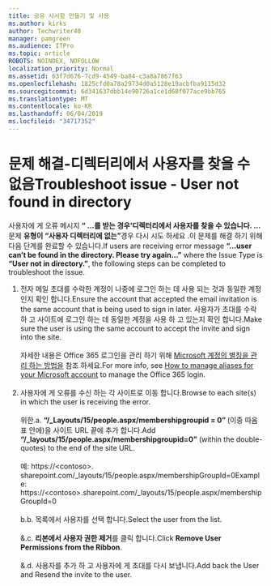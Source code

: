 ```yaml
---
title: 공유 사서함 만들기 및 사용
ms.author: kirks
author: Techwriter40
manager: pamgreen
ms.audience: ITPro
ms.topic: article
ROBOTS: NOINDEX, NOFOLLOW
localization_priority: Normal
ms.assetid: 63f7d676-7cd9-4549-ba84-c3a8a7867f63
ms.openlocfilehash: 1825cfd0a78a29734d0a5128e19acbfba9115d32
ms.sourcegitcommit: 6d341637dbb14e90726a1ce1d68f077ace9bb765
ms.translationtype: MT
ms.contentlocale: ko-KR
ms.lasthandoff: 06/04/2019
ms.locfileid: "34717352"
---
```

# <a name="troubleshoot-issue---user-not-found-in-directory"></a><span data-ttu-id="5bc12-102">문제 해결-디렉터리에서 사용자를 찾을 수 없음</span><span class="sxs-lookup"><span data-stu-id="5bc12-102">Troubleshoot issue - User not found in directory</span></span>

<p><span data-ttu-id="5bc12-103">사용자에 게 오류 메시지 <strong> &ldquo; &hellip;를 받는 경우&rsquo;디렉터리에서 사용자를 찾을 수 있습니다. &hellip; </strong> 문제 <strong>유형이 &ldquo;사용자 디렉터리에 없는&rdquo;</strong>경우 다시 시도 하세요 .이 문제를 해결 하기 위해 다음 단계를 완료할 수 있습니다.</span><span class="sxs-lookup"><span data-stu-id="5bc12-103">If users are receiving error message <strong>&ldquo;&hellip;user can&rsquo;t be found in the directory. Please try again&hellip;&rdquo;</strong> where the Issue Type is <strong>&ldquo;User not in directory.&rdquo;</strong>, the following steps can be completed to troubleshoot the issue.</span></span></p> <ol> <li><span data-ttu-id="5bc12-104">전자 메일 초대를 수락한 계정이 나중에 로그인 하는 데 사용 되는 것과 동일한 계정 인지 확인 합니다.</span><span class="sxs-lookup"><span data-stu-id="5bc12-104">Ensure the account that accepted the email invitation is the same account that is being used to sign in later.</span></span> <span data-ttu-id="5bc12-105">사용자가 초대를 수락 하 고 사이트에 로그인 하는 데 동일한 계정을 사용 하 고 있는지 확인 합니다.</span><span class="sxs-lookup"><span data-stu-id="5bc12-105">Make sure the user is using the same account to accept the invite and sign into the site.</span></span> <br /><br /><span data-ttu-id="5bc12-106">자세한 내용은 Office 365 로그인을 관리 하기 위해 <a href="https://support.microsoft.com/en-us/help/12407/microsoft-account-how-to-manage-aliases">Microsoft 계정의 별칭을 관리 하는 방법을</a> 참조 하세요.</span><span class="sxs-lookup"><span data-stu-id="5bc12-106">For more info, see <a href="https://support.microsoft.com/en-us/help/12407/microsoft-account-how-to-manage-aliases">How to manage aliases for your Microsoft account</a> to manage the Office 365 login.</span></span> <br /><br /></li> <li><span data-ttu-id="5bc12-107">사용자에 게 오류를 수신 하는 각 사이트로 이동 합니다.</span><span class="sxs-lookup"><span data-stu-id="5bc12-107">Browse to each site(s) in which the user is receiving the error.</span></span> <br /><br /><span data-ttu-id="5bc12-108">위한.</span><span class="sxs-lookup"><span data-stu-id="5bc12-108">a.</span></span> <span data-ttu-id="5bc12-109"><strong> &ldquo;/_Layouts/15/people.aspx/membershipgroupid = 0&rdquo; </strong> (이중 따옴표 안에)을 사이트 URL 끝에 추가 합니다.</span><span class="sxs-lookup"><span data-stu-id="5bc12-109">Add <strong>&ldquo;/_layouts/15/people.aspx/membershipgroupid=0&rdquo;</strong> (within the double-quotes) to the end of the site URL.</span></span> <br /><br /><span data-ttu-id="5bc12-110">예: https://&lt;contoso&gt;. sharepoint.com/_layouts/15/people.aspx/membershipGroupId=0</span><span class="sxs-lookup"><span data-stu-id="5bc12-110">Example: https://&lt;contoso&gt;.sharepoint.com/_layouts/15/people.aspx/membershipGroupId=0</span></span> <br /><br /><span data-ttu-id="5bc12-111">b.</span><span class="sxs-lookup"><span data-stu-id="5bc12-111">b.</span></span> <span data-ttu-id="5bc12-112">목록에서 사용자를 선택 합니다.</span><span class="sxs-lookup"><span data-stu-id="5bc12-112">Select the user from the list.</span></span> <br /><br /><span data-ttu-id="5bc12-113">&.</span><span class="sxs-lookup"><span data-stu-id="5bc12-113">c.</span></span> <span data-ttu-id="5bc12-114"><strong>리본에서 사용자 권한 제거</strong>를 클릭 합니다.</span><span class="sxs-lookup"><span data-stu-id="5bc12-114">Click <strong>Remove User Permissions from the Ribbon</strong>.</span></span> <br /><br /><span data-ttu-id="5bc12-115">&.</span><span class="sxs-lookup"><span data-stu-id="5bc12-115">d.</span></span> <span data-ttu-id="5bc12-116">사용자를 추가 하 고 사용자에 게 초대를 다시 보냅니다.</span><span class="sxs-lookup"><span data-stu-id="5bc12-116">Add back the User and Resend the invite to the user.</span></span></li> </ol>

